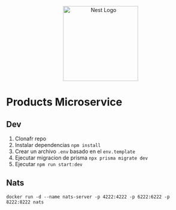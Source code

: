 <p align="center">
  <a href="http://nestjs.com/" target="blank"><img src="https://nestjs.com/img/logo-small.svg" width="200" alt="Nest Logo" /></a>
</p>

# Products Microservice

## Dev

1. Clonafr repo
2. Instalar dependencias `npm install`
3. Crear un archivo `.env` basado en el `env.template`
4. Ejecutar migracion de prisma `npx prisma migrate dev`
5. Ejecutar `npm run start:dev`



## Nats
```
docker run -d --name nats-server -p 4222:4222 -p 6222:6222 -p 8222:8222 nats
```